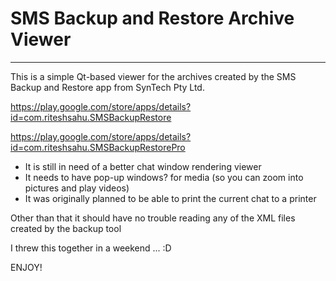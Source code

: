 # SMS Backup and Restore Archive Viewer
---

This is a simple Qt-based viewer for the archives created by the SMS Backup and Restore app from SynTech Pty Ltd.

https://play.google.com/store/apps/details?id=com.riteshsahu.SMSBackupRestore

https://play.google.com/store/apps/details?id=com.riteshsahu.SMSBackupRestorePro

* It is still in need of a better chat window rendering viewer
* It needs to have pop-up windows? for media (so you can zoom into pictures and play videos)
* It was originally planned to be able to print the current chat to a printer

Other than that it should have no trouble reading any of the XML files created by the backup tool

I threw this together in a weekend ... :D 

ENJOY!
